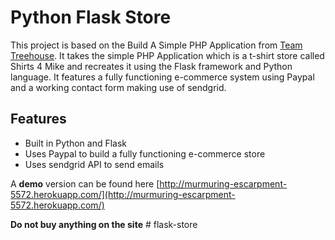 Python Flask Store
==================

This project is based on the Build A Simple PHP Application from [Team Treehouse](http://teamtreehouse.com). It takes the simple PHP Application which is a t-shirt store called Shirts 4 Mike and recreates it using the Flask
framework and Python language. It features a fully functioning e-commerce system using Paypal and a working contact form making use of sendgrid.

Features
--------
* Built in Python and Flask
* Uses Paypal to build a fully functioning e-commerce store
* Uses sendgrid API to send emails


A **demo** version can be found here [http://murmuring-escarpment-5572.herokuapp.com/](http://murmuring-escarpment-5572.herokuapp.com/)

**Do not buy anything on the site**
#   f l a s k - s t o r e  
 